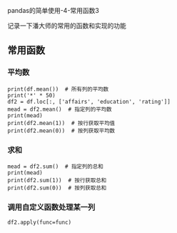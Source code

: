 pandas的简单使用-4-常用函数3

记录一下潘大师的常用的函数和实现的功能

## 常用函数

### 平均数

```
print(df.mean())  # 所有列的平均数
print('*' * 50)
df2 = df.loc[:, ['affairs', 'education', 'rating']]
mead = df2.mean()  # 指定列的平均数
print(mead)
print(df2.mean(1))  # 按行获取平均值
print(df2.mean(0))  # 按列获取平均数
```

### 求和

```
mead = df2.sum()  # 指定列的总和
print(mead)
print(df2.sum(1))  # 按行获取总和
print(df2.sum(0))  # 按列获取总和
```

### 调用自定义函数处理某一列

```
df2.apply(func=func)
```

